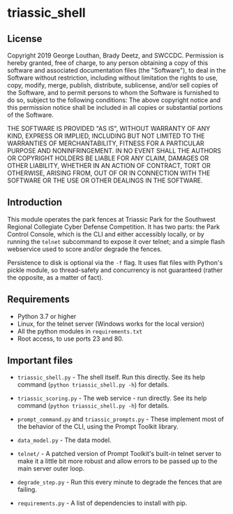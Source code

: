 # triassic_shell

## License

Copyright 2019 George Louthan, Brady Deetz, and SWCCDC. Permission is 
hereby granted, free of charge, to any person obtaining 
a copy of this software and associated documentation files (the 
"Software"), to deal in the Software without restriction, 
including without limitation the rights to use, copy, modify,
merge, publish, distribute, sublicense, and/or sell copies of the Software,
and to permit persons to whom the Software is furnished to do so, subject to
the following conditions:  The above copyright notice and this permission
notice shall be included in all copies or substantial portions of the
Software.

THE SOFTWARE IS PROVIDED "AS IS", WITHOUT WARRANTY OF ANY KIND, EXPRESS OR
IMPLIED, INCLUDING BUT NOT LIMITED TO THE WARRANTIES OF MERCHANTABILITY,
FITNESS FOR A PARTICULAR PURPOSE AND NONINFRINGEMENT. IN NO EVENT SHALL THE
AUTHORS OR COPYRIGHT HOLDERS BE LIABLE FOR ANY CLAIM, DAMAGES OR OTHER
LIABILITY, WHETHER IN AN ACTION OF CONTRACT, TORT OR OTHERWISE, ARISING
FROM, OUT OF OR IN CONNECTION WITH THE SOFTWARE OR THE USE OR OTHER
DEALINGS IN THE SOFTWARE.

## Introduction

This module operates the park fences at Triassic Park for the Southwest 
Regional Collegiate Cyber Defense Competition. It has two parts: the
Park Control Console, which is the CLI and either accessibly locally,
or by running the `telnet` subcommand to expose it over telnet; and a
simple flash webservice used to score and/or degrade the fences.

Persistence to disk is optional via the `-f` flag. It uses flat files
with Python's pickle module, so thread-safety and concurrency is not
guaranteed (rather the opposite, as a matter of fact).

## Requirements

* Python 3.7 or higher
* Linux, for the telnet server (Windows works for the local version)
* All the python modules in `requirements.txt`
* Root access, to use ports 23 and 80.

## Important files

* `triassic_shell.py` - The shell itself. Run this directly. See its
  help command (`python triassic_shell.py -h`) for details.

* `triassic_scoring.py` - The web service - run directly. See its help
  command (`python triassic_shell.py -h`) for details.

* `prompt_command.py` and `triassic_prompts.py` - These implement most
  of the behavior of the CLI, using the Prompt Toolkit library.

* `data_model.py` - The data model.

* `telnet/` - A patched version of Prompt Toolkit's built-in telnet
  server to make it a little bit more robust and allow errors to be
  passed up to the main server outer loop.

* `degrade_step.py` - Run this every minute to degrade the fences
  that are failing.

* `requirements.py` - A list of dependencies to install with pip.
